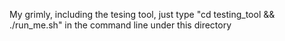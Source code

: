 My grimly, including the tesing tool, just type "cd testing_tool && ./run_me.sh" in the command line under this directory
